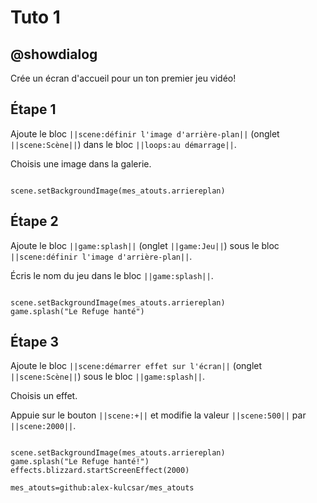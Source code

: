 # Tuto 1

## @showdialog

Crée un écran d'accueil pour un ton premier jeu vidéo!

## Étape 1

Ajoute le bloc ``||scene:définir l'image d'arrière-plan||`` (onglet ``||scene:Scène||``) dans le bloc ``||loops:au démarrage||``.

Choisis une image dans la galerie.

```blocks

scene.setBackgroundImage(mes_atouts.arriereplan)

```

## Étape 2

Ajoute le bloc ``||game:splash||`` (onglet ``||game:Jeu||``) sous le bloc ``||scene:définir l'image d'arrière-plan||``.

Écris le nom du jeu dans le bloc ``||game:splash||``. 

```blocks

scene.setBackgroundImage(mes_atouts.arriereplan)
game.splash("Le Refuge hanté")

```

## Étape 3

Ajoute le bloc ``||scene:démarrer effet sur l'écran||`` (onglet ``||scene:Scène||``) sous le bloc ``||game:splash||``.

Choisis un effet. 

Appuie sur le bouton ``||scene:+||`` et modifie la valeur ``||scene:500||`` par ``||scene:2000||``.

```blocks

scene.setBackgroundImage(mes_atouts.arriereplan)
game.splash("Le Refuge hanté!")
effects.blizzard.startScreenEffect(2000)

```

```package
mes_atouts=github:alex-kulcsar/mes_atouts
```